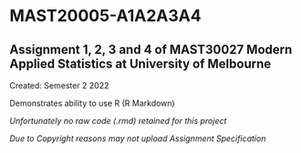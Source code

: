 # MAST20005-A1A2A3A4
## Assignment 1, 2, 3 and 4 of MAST30027 Modern Applied Statistics at University of Melbourne

Created: Semester 2 2022

Demonstrates ability to use R (R Markdown)

*Unfortunately no raw code (.rmd) retained for this project*

*Due to Copyright reasons may not upload Assignment Specification*
